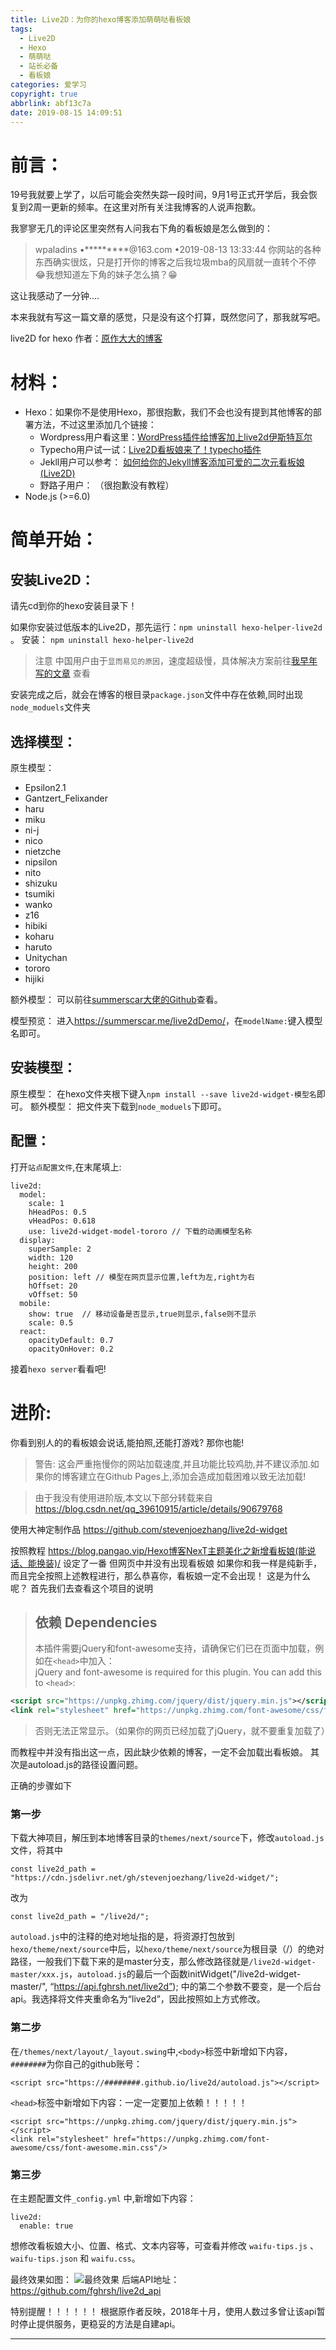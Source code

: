 ```yaml
---
title: Live2D：为你的hexo博客添加萌萌哒看板娘
tags:
  - Live2D
  - Hexo
  - 萌萌哒
  - 站长必备
  - 看板娘
categories: 爱学习
copyright: true
abbrlink: abf13c7a
date: 2019-08-15 14:09:51
---
```

# 前言：

19号我就要上学了，以后可能会突然失踪一段时间，9月1号正式开学后，我会恢复到2周一更新的频率。在这里对所有关注我博客的人说声抱歉。

我寥寥无几的评论区里突然有人问我右下角的看板娘是怎么做到的：

> wpaladins •\*\*\*\*\*\*\*\*\*@163.com •2019-08-13 13:33:44
> 你网站的各种东西确实很炫，只是打开你的博客之后我垃圾mba的风扇就一直转个不停😂我想知道左下角的妹子怎么搞？😁

这让我感动了一分钟....

本来我就有写这一篇文章的感觉，只是没有这个打算，既然您问了，那我就写吧。

live2D for hexo 作者：[原作大大的博客](https://huaji8.top/post/live2d-plugin-2.0/)

# 材料：
- Hexo：如果你不是使用Hexo，那很抱歉，我们不会也没有提到其他博客的部署方法，不过这里添加几个链接：
	- Wordpress用户看这里：[WordPress插件给博客加上live2d伊斯特瓦尔](https://www.mom1.cn/4231.html)
	- Typecho用户试一试：[Live2D看板娘来了！typecho插件](https://qqdie.com/archives/l2d233.html)
	- Jekll用户可以参考： [如何给你的Jekyll博客添加可爱的二次元看板娘(Live2D)](https://done.moe/tutorial/2018/08/11/how-to-add-cute-live2d-in-jekyll-blog/)
	- 野路子用户： （很抱歉没有教程）
- Node.js (>=6.0)

# 简单开始：

## 安装Live2D：

请先cd到你的hexo安装目录下！

如果你安装过低版本的Live2D，那先运行：`npm uninstall hexo-helper-live2d` 。
安装： `npm uninstall hexo-helper-live2d`

> 注意
> 中国用户由于`显而易见的原因`，速度超级慢，具体解决方案前往[我早年写的文章](/2019/07/19/国内加快NPM下载速度/#more) 查看

安装完成之后，就会在博客的根目录`package.json`文件中存在依赖,同时出现`node_moduels`文件夹
## 选择模型：
原生模型：

- Epsilon2.1
- Gantzert_Felixander
- haru
- miku
- ni-j
- nico
- nietzche
- nipsilon
- nito
- shizuku
- tsumiki
- wanko
- z16
- hibiki
- koharu
- haruto
- Unitychan
- tororo
- hijiki

额外模型：
可以前往[summerscar大佬的Github](https://github.com/summerscar/live2dDemo)查看。

模型预览：
进入<https://summerscar.me/live2dDemo/>，在`modelName:`键入模型名即可。

## 安装模型：

原生模型： 在hexo文件夹根下键入`npm install --save live2d-widget-模型名`即可。
额外模型： 把文件夹下载到`node_moduels`下即可。

## 配置：

打开`站点配置文件`,在末尾填上:

```
live2d:
  model:
    scale: 1
    hHeadPos: 0.5
    vHeadPos: 0.618
    use: live2d-widget-model-tororo // 下载的动画模型名称
  display:
    superSample: 2
    width: 120
    height: 200
    position: left // 模型在网页显示位置,left为左,right为右
    hOffset: 20
    vOffset: 50
  mobile:
    show: true  // 移动设备是否显示,true则显示,false则不显示
    scale: 0.5
  react:
    opacityDefault: 0.7
    opacityOnHover: 0.2
```

接着`hexo server`看看吧!

# 进阶:

你看到别人的的看板娘会说话,能拍照,还能打游戏?
那你也能!

> 警告:
> 这会严重拖慢你的网站加载速度,并且功能比较鸡肋,并不建议添加.如果你的博客建立在Github Pages上,添加会造成加载困难以致无法加载!

> 由于我没有使用进阶版,本文以下部分转载来自<https://blog.csdn.net/qq_39610915/article/details/90679768>

使用大神定制作品
<https://github.com/stevenjoezhang/live2d-widget>

按照教程
<https://blog.pangao.vip/Hexo博客NexT主题美化之新增看板娘(能说话、能换装)/>
设定了一番
但网页中并没有出现看板娘
如果你和我一样是纯新手，而且完全按照上述教程进行，那么恭喜你，看板娘一定不会出现！
这是为什么呢？
首先我们去查看这个项目的说明

> ## 依赖 Dependencies
> 本插件需要jQuery和font-awesome支持，请确保它们已在页面中加载，例如在`<head>`中加入：  
> jQuery and font-awesome is required for this plugin. You can add this to `<head>`:
```xml
<script src="https://unpkg.zhimg.com/jquery/dist/jquery.min.js"></script>
<link rel="stylesheet" href="https://unpkg.zhimg.com/font-awesome/css/font-awesome.min.css">
```
> 否则无法正常显示。（如果你的网页已经加载了jQuery，就不要重复加载了）

而教程中并没有指出这一点，因此缺少依赖的博客，一定不会加载出看板娘。
其次是autoload.js的路径设置问题。

正确的步骤如下
### 第一步
下载大神项目，解压到本地博客目录的`themes/next/source`下，修改`autoload.js`文件，将其中
```
const live2d_path = "https://cdn.jsdelivr.net/gh/stevenjoezhang/live2d-widget/";
```
改为

```
const live2d_path = "/live2d/";
```

`autoload.js`中的注释的绝对地址指的是，将资源打包放到`hexo/theme/next/source`中后，以`hexo/theme/next/source`为根目录（/）的绝对路径，一般我们下载下来的是master分支，那么修改路径就是`/live2d-widget-master/xxx.js`，`autoload.js`的最后一个函数initWidget("/live2d-widget-master/", “https://api.fghrsh.net/live2d”); 中的第二个参数不要变，是一个后台api。我选择将文件夹重命名为“live2d”，因此按照如上方式修改。

### 第二步
在`/themes/next/layout/_layout.swing`中,`<body>`标签中新增如下内容，`########`为你自己的github账号：

```
<script src="https://########.github.io/live2d/autoload.js"></script>
```

`<head>`标签中新增如下内容：一定一定要加上依赖！！！！！

```
<script src="https://unpkg.zhimg.com/jquery/dist/jquery.min.js"></script>
<link rel="stylesheet" href="https://unpkg.zhimg.com/font-awesome/css/font-awesome.min.css"/>
```

### 第三步
在主题配置文件`_config.yml` 中,新增如下内容：

```
live2d:
  enable: true
```

想修改看板娘大小、位置、格式、文本内容等，可查看并修改 `waifu-tips.js` 、 `waifu-tips.json` 和 `waifu.css`。

最终效果如图：
![](https://unpkg.zhimg.com/chenyfan-oss@1.0.0/pic/KBN.png "最终效果")
后端API地址：
<https://github.com/fghrsh/live2d_api>

特别提醒！！！！！！
根据原作者反映，2018年十月，使用人数过多曾让该api暂时停止提供服务，更稳妥的方法是自建api。
- - -
